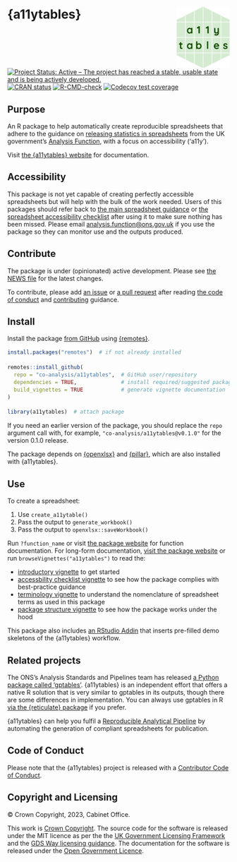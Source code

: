 
<!-- README.md is generated from README.Rmd. Please edit that file -->

# {a11ytables} <a href="https://co-analysis.github.io/a11ytables/"><img src="man/figures/logo.png" align="right" height="139"/></a>

<!-- badges: start -->

[![Project Status: Active – The project has reached a stable, usable
state and is being actively
developed.](https://www.repostatus.org/badges/latest/active.svg)](https://www.repostatus.org/#active)
[![CRAN
status](https://www.r-pkg.org/badges/version/a11ytables)](https://CRAN.R-project.org/package=a11ytables)
[![R-CMD-check](https://github.com/co-analysis/a11ytables/workflows/R-CMD-check/badge.svg)](https://github.com/co-analysis/a11ytables/actions)
[![Codecov test
coverage](https://codecov.io/gh/co-analysis/a11ytables/branch/main/graph/badge.svg)](https://codecov.io/gh/co-analysis/a11ytables?branch=main)
<!-- badges: end -->

## Purpose

An R package to help automatically create reproducible spreadsheets that
adhere to the guidance on [releasing statistics in
spreadsheets](https://analysisfunction.civilservice.gov.uk/policy-store/releasing-statistics-in-spreadsheets/)
from the UK government’s [Analysis
Function](https://analysisfunction.civilservice.gov.uk/), with a focus
on accessibility (‘a11y’).

Visit [the {a11ytables}
website](https://co-analysis.github.io/a11ytables/) for documentation.

## Accessibility

This package is not yet capable of creating perfectly accessible
spreadsheets but will help with the bulk of the work needed. Users of
this packages should refer back to [the main spreadsheet
guidance](https://analysisfunction.civilservice.gov.uk/policy-store/releasing-statistics-in-spreadsheets/)
or [the spreadsheet accessibility
checklist](https://analysisfunction.civilservice.gov.uk/policy-store/making-spreadsheets-accessible-a-brief-checklist-of-the-basics/)
after using it to make sure nothing has been missed. Please email
<analysis.function@ons.gov.uk> if you use the package so they can
monitor use and the outputs produced.

## Contribute

The package is under (opinionated) active development. Please see [the
NEWS file](https://co-analysis.github.io/a11ytables/news/index.html) for
the latest changes.

To contribute, please add [an
issue](https://github.com/co-analysis/a11ytables/issues) or [a pull
request](https://github.com/co-analysis/a11ytables/pulls) after reading
[the code of
conduct](https://github.com/co-analysis/a11ytables/blob/main/CODE_OF_CONDUCT.md)
and
[contributing](https://github.com/co-analysis/a11ytables/blob/main/.github/CONTRIBUTING.md)
guidance.

## Install

Install the package [from
GitHub](https://github.com/co-analysis/a11ytables) using
[{remotes}](https://remotes.r-lib.org/).

``` r
install.packages("remotes")  # if not already installed

remotes::install_github(
  repo = "co-analysis/a11ytables",  # GitHub user/repository
  dependencies = TRUE,              # install required/suggested packages
  build_vignettes = TRUE            # generate vignette documentation
)

library(a11ytables)  # attach package
```

If you need an earlier version of the package, you should replace the
`repo` argument call with, for example,
`"co-analysis/a11ytables@v0.1.0"` for the version 0.1.0 release.

The package depends on [{openxlsx}](https://ycphs.github.io/openxlsx/)
and [{pillar}](https://pillar.r-lib.org/), which are also installed with
{a11ytables}.

## Use

To create a spreadsheet:

1.  Use `create_a11ytable()`
2.  Pass the output to `generate_workbook()`
3.  Pass the output to `openxlsx::saveWorkbook()`

Run `?function_name` or visit [the package
website](https://co-analysis.github.io/a11ytables/reference/index.html)
for function documentation. For long-form documentation, [visit the
package website](https://co-analysis.github.io/a11ytables/) or run
`browseVignettes("a11ytables")` to read the:

- [introductory
  vignette](https://co-analysis.github.io/a11ytables/articles/a11ytables.html)
  to get started
- [accessbility checklist
  vignette](https://co-analysis.github.io/a11ytables/articles/checklist.html)
  to see how the package complies with best-practice guidance
- [terminology
  vignette](https://co-analysis.github.io/a11ytables/articles/terminology)
  to understand the nomenclature of spreadsheet terms as used in this
  package
- [package structure
  vignette](https://co-analysis.github.io/a11ytables/articles/structure)
  to see how the package works under the hood

This package also includes [an RStudio
Addin](https://rstudio.github.io/rstudioaddins/) that inserts pre-filled
demo skeletons of the {a11ytables} workflow.

## Related projects

The ONS’s Analysis Standards and Pipelines team has released [a Python
package called
‘gptables’](https://github.com/best-practice-and-impact/gptables).
{a11ytables} is an independent effort that offers a native R solution
that is very similar to gptables in its outputs, though there are some
differences in implementation. You can always use gptables in R [via the
{reticulate}
package](https://gptables.readthedocs.io/en/latest/usage.html#r-usage)
if you prefer.

{a11ytables} can help you fulfil a [Reproducible Analytical
Pipeline](https://analysisfunction.civilservice.gov.uk/support/reproducible-analytical-pipelines/)
by automating the generation of compliant spreadsheets for publication.

## Code of Conduct

Please note that the {a11ytables} project is released with a
[Contributor Code of
Conduct](https://co-analysis.github.io/a11ytables/CODE_OF_CONDUCT.html).

## Copyright and Licensing

© Crown Copyright, 2023, Cabinet Office.

This work is [Crown
Copyright](https://www.nationalarchives.gov.uk/information-management/re-using-public-sector-information/uk-government-licensing-framework/crown-copyright/).
The source code for the software is released under the MIT licence as
per the the [UK Government Licensing
Framework](https://www.nationalarchives.gov.uk/information-management/re-using-public-sector-information/uk-government-licensing-framework/open-government-licence/open-software-licences/)
and the [GDS Way licensing
guidance](https://gds-way.cloudapps.digital/manuals/licensing.html). The
documentation for the software is released under the [Open Government
Licence](https://www.nationalarchives.gov.uk/doc/open-government-licence/version/3/).
